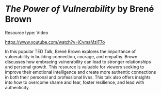 # *The Power of Vulnerability* by Brené Brown

Resource type: Video

https://www.youtube.com/watch?v=iCvmsMzlF7o

In this popular TED Talk, Brené Brown explores the importance of vulnerability in building connection, courage, and empathy. Brown discusses how embracing vulnerability can lead to stronger relationships and personal growth. This resource is valuable for viewers seeking to improve their emotional intelligence and create more authentic connections in both their personal and professional lives. This talk also offers insights into how to overcome shame and fear, foster resilience, and lead with authenticity.

